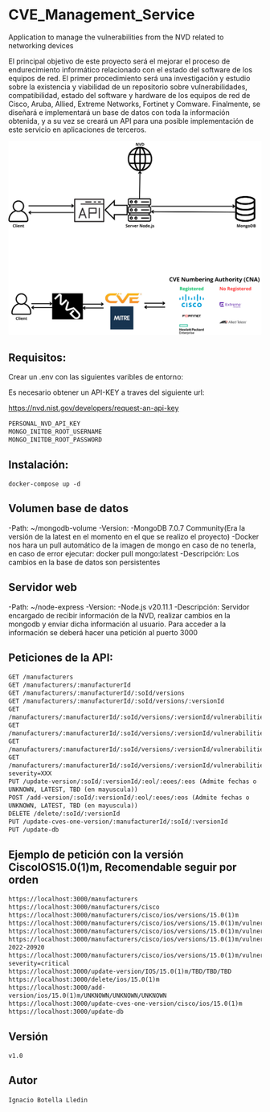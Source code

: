 # CVE_Management_Service
Application to manage the vulnerabilities from the NVD related to networking devices


El principal objetivo de este proyecto será el mejorar el proceso de endurecimiento informático
relacionado con el estado del software de los equipos de red. El primer procedimiento será una
investigación y estudio sobre la existencia y viabilidad de un repositorio sobre vulnerabilidades,
compatibilidad, estado del software y hardware de los equipos de red de Cisco, Aruba, Allied, Extreme
Networks, Fortinet y Comware. Finalmente, se diseñará e implementará un base de datos con toda la
información obtenida, y a su vez se creará un API para una posible implementación de este servicio en
aplicaciones de terceros.

![Application architecture](img/image.png)

## Requisitos:

Crear un .env con las siguientes varibles de entorno:

Es necesario obtener un API-KEY a traves del siguiente url:

https://nvd.nist.gov/developers/request-an-api-key

    PERSONAL_NVD_API_KEY
    MONGO_INITDB_ROOT_USERNAME
    MONGO_INITDB_ROOT_PASSWORD

## Instalación:

    docker-compose up -d


## Volumen base de datos

-Path: 
    ~/mongodb-volume
-Version:
    -MongoDB 7.0.7 Community(Era la versión de la latest en el momento en el que se realizo el proyecto)
    -Docker nos hara un pull automático de la imagen de mongo en caso de no tenerla, en caso de error ejecutar: docker pull mongo:latest
-Descripción:
    Los cambios en la base de datos son persistentes
    

## Servidor web

-Path: 
    ~/node-express
-Version:
    -Node.js v20.11.1
-Descripción:
    Servidor encargado de recibir información de la NVD, realizar cambios en la mongodb y enviar dicha información al usuario.
    Para acceder a la información se deberá hacer una petición al puerto 3000 

## Peticiones de la API:

    GET /manufacturers
    GET /manufacturers/:manufacturerId
    GET /manufacturers/:manufacturerId/:soId/versions
    GET /manufacturers/:manufacturerId/:soId/versions/:versionId
    GET /manufacturers/:manufacturerId/:soId/versions/:versionId/vulnerabilities
    GET /manufacturers/:manufacturerId/:soId/versions/:versionId/vulnerabilities/cvelist
    GET /manufacturers/:manufacturerId/:soId/versions/:versionId/vulnerabilities/cvelist/:vulnerabilityId
    GET /manufacturers/:manufacturerId/:soId/versions/:versionId/vulnerabilities/cvelist/risk?severity=XXX
    PUT /update-version/:soId/:versionId/:eol/:eoes/:eos (Admite fechas o UNKNOWN, LATEST, TBD (en mayuscula))
    POST /add-version/:soId/:versionId/:eol/:eoes/:eos (Admite fechas o UNKNOWN, LATEST, TBD (en mayuscula))
    DELETE /delete/:soId/:versionId
    PUT /update-cves-one-version/:manufacturerId/:soId/:versionId
    PUT /update-db


## Ejemplo de petición con la versión CiscoIOS15.0(1)m, Recomendable seguir por orden

    https://localhost:3000/manufacturers
    https://localhost:3000/manufacturers/cisco
    https://localhost:3000/manufacturers/cisco/ios/versions/15.0(1)m
    https://localhost:3000/manufacturers/cisco/ios/versions/15.0(1)m/vulnerabilities
    https://localhost:3000/manufacturers/cisco/ios/versions/15.0(1)m/vulnerabilities/cvelist
    https://localhost:3000/manufacturers/cisco/ios/versions/15.0(1)m/vulnerabilities/cvelist/CVE-2022-20920
    https://localhost:3000/manufacturers/cisco/ios/versions/15.0(1)m/vulnerabilities/cvelist/severity/risk?severity=critical
    https://localhost:3000/update-version/IOS/15.0(1)m/TBD/TBD/TBD 
    https://localhost:3000/delete/ios/15.0(1)m
    https://localhost:3000/add-version/ios/15.0(1)m/UNKNOWN/UNKNOWN/UNKNOWN
    https://localhost:3000/update-cves-one-version/cisco/ios/15.0(1)m
    https://localhost:3000/update-db


## Versión

    v1.0

## Autor

    Ignacio Botella Lledin




